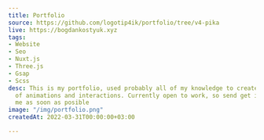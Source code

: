 ```yaml
---
title: Portfolio
source: https://github.com/logotip4ik/portfolio/tree/v4-pika
live: https://bogdankostyuk.xyz
tags:
- Website
- Seo
- Nuxt.js
- Three.js
- Gsap
- Scss
desc: This is my portfolio, used probably all of my knowledge to create this sort
  of animations and interactions. Currently open to work, so send get in contact with
  me as soon as posible
image: "/img/portfolio.png"
createdAt: 2022-03-31T00:00:00+03:00

---
```

